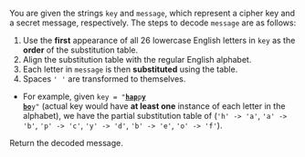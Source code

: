 You are given the strings `key` and `message`, which represent a cipher key and a secret message, respectively. The steps to decode `message` are as follows:

1. Use the **first** appearance of all 26 lowercase English letters in `key` as the **order** of the substitution table.
2. Align the substitution table with the regular English alphabet.
3. Each letter in `message` is then **substituted** using the table.
4. Spaces `' '` are transformed to themselves.

- For example, given <code>key = "<b><u>hap</u></b>p<b><u>y</u></b> <b><u>bo</u></b>y"</code> (actual key would have **at least one** instance of each letter in the alphabet), we have the partial substitution table of (`'h' -> 'a'`, `'a' -> 'b'`, `'p' -> 'c'`, `'y' -> 'd'`, `'b' -> 'e'`, `'o' -> 'f'`).

Return the decoded message.